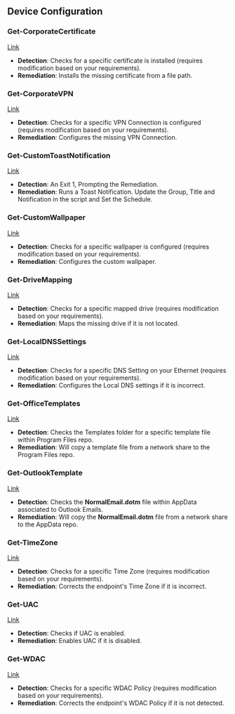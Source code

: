 ## Device Configuration

### Get-CorporateCertificate
[Link](https://github.com/AntoPorter/Intune-Remediations/tree/main/DeviceConfiguration/Get-CorporateCertificate)
- **Detection**: Checks for a specific certificate is installed (requires modification based on your requirements).
- **Remediation**: Installs the missing certificate from a file path.

### Get-CorporateVPN
[Link](https://github.com/AntoPorter/Intune-Remediations/tree/main/DeviceConfiguration/Get-CorporateVPN)
- **Detection**: Checks for a specific VPN Connection is configured (requires modification based on your requirements).
- **Remediation**: Configures the missing VPN Connection.

### Get-CustomToastNotification
[Link](https://github.com/AntoPorter/Intune-Remediations/tree/main/DeviceConfiguration/Get-CustomToastNotification)
- **Detection**: An Exit 1, Prompting the Remediation.
- **Remediation**: Runs a Toast Notification. Update the Group, Title and Notification in the script and Set the Schedule.

### Get-CustomWallpaper
[Link](https://github.com/AntoPorter/Intune-Remediations/tree/main/DeviceConfiguration/Get-CustomWallpaper)
- **Detection**: Checks for a specific wallpaper is configured (requires modification based on your requirements).
- **Remediation**: Configures the custom wallpaper.

### Get-DriveMapping
[Link](https://github.com/AntoPorter/Intune-Remediations/tree/main/DeviceConfiguration/Get-DriveMapping)
- **Detection**: Checks for a specific mapped drive (requires modification based on your requirements).
- **Remediation**: Maps the missing drive if it is not located.

### Get-LocalDNSSettings
[Link](https://github.com/AntoPorter/Intune-Remediations/tree/main/DeviceConfiguration/Get-LocalDNSSettings)
- **Detection**: Checks for a specific DNS Setting on your Ethernet (requires modification based on your requirements).
- **Remediation**: Configures the Local DNS settings if it is incorrect.

### Get-OfficeTemplates
[Link](https://github.com/AntoPorter/Intune-Remediations/tree/main/DeviceConfiguration/Get-OfficeTemplates)
- **Detection**: Checks the Templates folder for a specific template file within Program Files repo.
- **Remediation**: Will copy a template file from a network share to the Program Files repo.

### Get-OutlookTemplate
[Link](https://github.com/AntoPorter/Intune-Remediations/tree/main/DeviceConfiguration/Get-OutlookTemplate)
- **Detection**: Checks the **NormalEmail.dotm** file within AppData associated to Outlook Emails.
- **Remediation**: Will copy the **NormalEmail.dotm** file from a network share to the AppData repo.

### Get-TimeZone
[Link](https://github.com/AntoPorter/Intune-Remediations/tree/main/DeviceConfiguration/Get-TimeZone)
- **Detection**: Checks for a specific Time Zone (requires modification based on your requirements).
- **Remediation**: Corrects the endpoint's Time Zone if it is incorrect.

### Get-UAC
[Link](https://github.com/AntoPorter/Intune-Remediations/tree/main/DeviceConfiguration/Get-UAC)
- **Detection**: Checks if UAC is enabled.
- **Remediation**: Enables UAC if it is disabled.

### Get-WDAC
[Link](https://github.com/AntoPorter/Intune-Remediations/tree/main/DeviceConfiguration/Get-WDAC)
- **Detection**: Checks for a specific WDAC Policy (requires modification based on your requirements).
- **Remediation**: Corrects the endpoint's WDAC Policy if it is not detected.